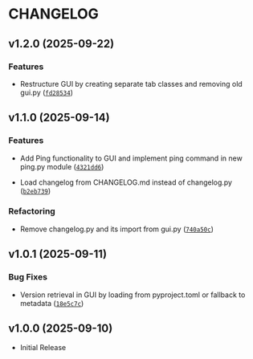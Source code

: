 # CHANGELOG

<!-- version list -->

## v1.2.0 (2025-09-22)

### Features

- Restructure GUI by creating separate tab classes and removing old gui.py
  ([`fd28534`](https://github.com/luukderooij/netcfg/commit/fd28534a5b0cec1278cd6008a5544da349defe05))


## v1.1.0 (2025-09-14)

### Features

- Add Ping functionality to GUI and implement ping command in new ping.py module
  ([`4321dd6`](https://github.com/luukderooij/netcfg/commit/4321dd6309dac427d6c555c45bb93410881967da))

- Load changelog from CHANGELOG.md instead of changelog.py
  ([`b2eb739`](https://github.com/luukderooij/netcfg/commit/b2eb739a889abbb39c279cc21c51df479f69af8f))

### Refactoring

- Remove changelog.py and its import from gui.py
  ([`740a50c`](https://github.com/luukderooij/netcfg/commit/740a50cb68d87d0e73944894d60830f0eef431cf))


## v1.0.1 (2025-09-11)

### Bug Fixes

- Version retrieval in GUI by loading from pyproject.toml or fallback to metadata
  ([`18e5c7c`](https://github.com/luukderooij/netcfg/commit/18e5c7c5d6d95107d7e8c23abcdf213e81815890))


## v1.0.0 (2025-09-10)

- Initial Release
